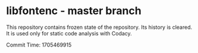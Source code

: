 # libfontenc - master branch

This repository contains frozen state of the repository.
Its history is cleared. It is used only for static code
analysis with Codacy.

Commit Time: 1705469915